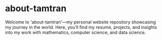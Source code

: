 # about-tamtran
Welcome to 'about-tamtran'—my personal website repository showcasing my journey in the world. Here, you’ll find my resume, projects, and insights into my work with mathematics, computer science, and data science.

